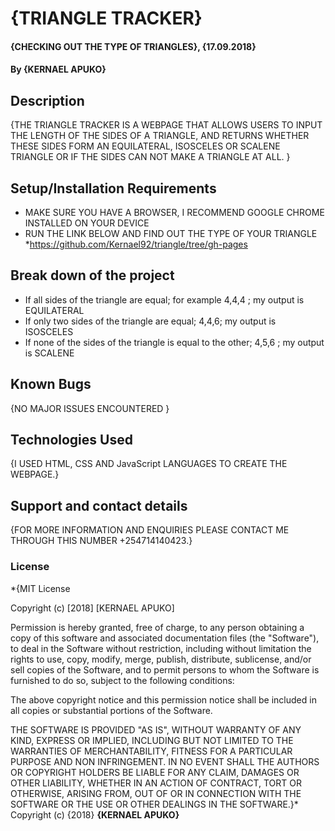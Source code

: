 # {TRIANGLE TRACKER}
#### {CHECKING OUT THE TYPE OF TRIANGLES}, {17.09.2018}
#### By **{KERNAEL APUKO}**
## Description
{THE TRIANGLE TRACKER IS A WEBPAGE THAT ALLOWS USERS TO INPUT THE LENGTH OF THE SIDES OF A TRIANGLE, AND RETURNS WHETHER THESE SIDES FORM AN EQUILATERAL, ISOSCELES OR SCALENE TRIANGLE OR IF THE SIDES CAN NOT MAKE A TRIANGLE AT ALL. }
## Setup/Installation Requirements
* MAKE SURE YOU HAVE A BROWSER, I RECOMMEND  GOOGLE CHROME INSTALLED ON YOUR DEVICE
* RUN THE LINK BELOW AND FIND OUT THE TYPE OF YOUR TRIANGLE
*https://github.com/Kernael92/triangle/tree/gh-pages
## Break down of the project
* If all sides of the triangle are equal; for example 4,4,4 ; my output is EQUILATERAL
* If only two sides of the triangle are equal; 4,4,6; my output is ISOSCELES
* If none of the sides of the triangle is equal to the other; 4,5,6 ; my output is SCALENE

## Known Bugs
{NO MAJOR ISSUES ENCOUNTERED }
## Technologies Used
{I USED HTML, CSS AND JavaScript LANGUAGES TO CREATE THE WEBPAGE.}
## Support and contact details
{FOR MORE INFORMATION AND ENQUIRIES PLEASE CONTACT ME THROUGH THIS NUMBER +254714140423.}
### License
*{MIT License

Copyright (c) [2018] [KERNAEL APUKO]

Permission is hereby granted, free of charge, to any person obtaining a copy
of this software and associated documentation files (the "Software"), to deal
in the Software without restriction, including without limitation the rights
to use, copy, modify, merge, publish, distribute, sublicense, and/or sell
copies of the Software, and to permit persons to whom the Software is
furnished to do so, subject to the following conditions:

The above copyright notice and this permission notice shall be included in all
copies or substantial portions of the Software.

THE SOFTWARE IS PROVIDED "AS IS", WITHOUT WARRANTY OF ANY KIND, EXPRESS OR
IMPLIED, INCLUDING BUT NOT LIMITED TO THE WARRANTIES OF MERCHANTABILITY,
FITNESS FOR A PARTICULAR PURPOSE AND NON INFRINGEMENT. IN NO EVENT SHALL THE
AUTHORS OR COPYRIGHT HOLDERS BE LIABLE FOR ANY CLAIM, DAMAGES OR OTHER
LIABILITY, WHETHER IN AN ACTION OF CONTRACT, TORT OR OTHERWISE, ARISING FROM,
OUT OF OR IN CONNECTION WITH THE SOFTWARE OR THE USE OR OTHER DEALINGS IN THE
SOFTWARE.}*
Copyright (c) {2018} **{KERNAEL APUKO}**
